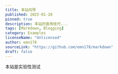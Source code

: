 ```yaml
---
title: 本站向导
published: 2025-01-20
pinned: true
description: 本站的食用技巧...
tags: [Markdown, Blogging]
category: Examples
licenseName: "Unlicensed"
author: emn178
sourceLink: "https://github.com/emn178/markdown"
draft: false
---
```


本站是实验性测试